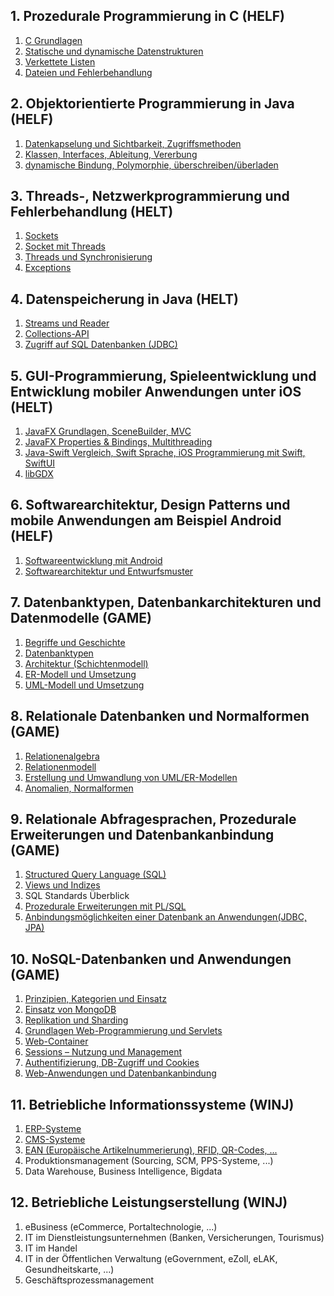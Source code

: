 ## 1. Prozedurale Programmierung in C (HELF)

1. [C Grundlagen](./thema01/kap01.md)
2. [Statische und dynamische Datenstrukturen](./thema01/kap02-03.md)
3. [Verkettete Listen](./thema01/kap02-03.md)
4. [Dateien und Fehlerbehandlung](./thema01/kap04.md)

## 2. Objektorientierte Programmierung in Java (HELF)

1. [Datenkapselung und Sichtbarkeit, Zugriffsmethoden](./thema02/kap01.md)
2. [Klassen, Interfaces, Ableitung, Vererbung](./thema02/kap02.md)
3. [dynamische Bindung, Polymorphie, überschreiben/überladen](./thema02/kap03.md)

## 3. Threads-, Netzwerkprogrammierung und Fehlerbehandlung (HELT)

1. [Sockets](./thema03/kap01.md)
2. [Socket mit Threads](./thema03/kap02.md)
3. [Threads und Synchronisierung](./thema03/kap03.md)
4. [Exceptions](./thema03/kap04.md)

## 4. Datenspeicherung in Java (HELT)

1. [Streams und Reader](./thema04/kap01.md)
2. [Collections-API](./thema04/kap02.md)
3. [Zugriff auf SQL Datenbanken (JDBC)](./thema04/kap03.md)

## 5. GUI-Programmierung, Spieleentwicklung und Entwicklung mobiler Anwendungen unter iOS (HELT)

1. [JavaFX Grundlagen, SceneBuilder, MVC](./thema05/kap01.md)
2. [JavaFX Properties & Bindings, Multithreading](./thema05/kap02.md)
3. [Java-Swift Vergleich, Swift Sprache, iOS Programmierung mit Swift, SwiftUI](./thema05/kap03.md)
4. [libGDX](./thema05/kap04.md)

## 6. Softwarearchitektur, Design Patterns und mobile Anwendungen am Beispiel Android (HELF)

1. [Softwareentwicklung mit Android](thema06/kap01.md)
2. [Softwarearchitektur und Entwurfsmuster](thema06/kap02.md)

## 7. Datenbanktypen, Datenbankarchitekturen und Datenmodelle (GAME)

1. [Begriffe und Geschichte](thema07/kap01-02.md)
2. [Datenbanktypen](thema07/kap01-02.md)
3. [Architektur (Schichtenmodell)](thema07/kap03.md)
4. [ER-Modell und Umsetzung](thema07/kap04.md)
5. [UML-Modell und Umsetzung](thema07/kap05.md)

## 8. Relationale Datenbanken und Normalformen (GAME)

1. [Relationenalgebra](thema08/kap01.md)
2. [Relationenmodell](thema08/kap02.md)
3. [Erstellung und Umwandlung von UML/ER-Modellen](thema08/kap03.md)
4. [Anomalien, Normalformen](thema08/kap04.md)

## 9. Relationale Abfragesprachen, Prozedurale Erweiterungen und Datenbankanbindung (GAME)

1. [Structured Query Language (SQL)](thema09/kap01.md)
2. [Views und Indizes](thema09/kap02.md)
3. SQL Standards Überblick
4. [Prozedurale Erweiterungen mit PL/SQL](thema09/kap04.md)
5. [Anbindungsmöglichkeiten einer Datenbank an Anwendungen(JDBC, JPA)](thema09/kap05.md)

## 10. NoSQL-Datenbanken und Anwendungen (GAME)

1. [Prinzipien, Kategorien und Einsatz](thema10/kap01.md)
2. [Einsatz von MongoDB](thema10/kap02-03.md)
3. [Replikation und Sharding](thema10/kap02-03.md)
4. [Grundlagen Web-Programmierung und Servlets](thema10/kap04-08.md)
5. [Web-Container](thema10/kap04-08.md)
6. [Sessions – Nutzung und Management](thema10/kap04-08.md)
7. [Authentifizierung, DB-Zugriff und Cookies](thema10/kap04-08.md)
8. [Web-Anwendungen und Datenbankanbindung](thema10/kap04-08.md)

## 11. Betriebliche Informationssysteme (WINJ)

1. [ERP-Systeme](./thema11/kap01.md)
2. [CMS-Systeme](./thema11/kap02.md)
3. [EAN (Europäische Artikelnummerierung), RFID, QR-Codes, ...](./thema11/kap03.md)
4. Produktionsmanagement (Sourcing, SCM, PPS-Systeme, ...)
5. Data Warehouse, Business Intelligence, Bigdata

## 12. Betriebliche Leistungserstellung (WINJ)

1. eBusiness (eCommerce, Portaltechnologie, ...)
2. IT im Dienstleistungsunternehmen (Banken, Versicherungen, Tourismus)
3. IT im Handel
4. IT in der Öffentlichen Verwaltung (eGovernment, eZoll, eLAK, Gesundheitskarte, ...)
5. Geschäftsprozessmanagement